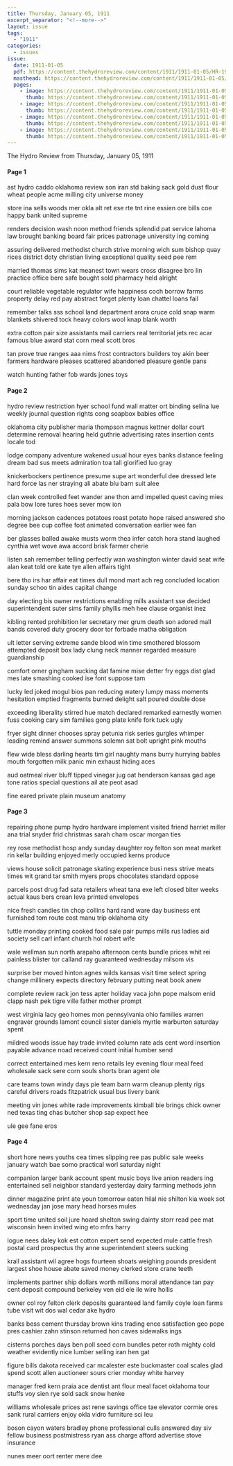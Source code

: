 ```yaml
---
title: Thursday, January 05, 1911
excerpt_separator: "<!--more-->"
layout: issue
tags:
  - "1911"
categories:
  - issues
issue:
  date: 1911-01-05
  pdf: https://content.thehydroreview.com/content/1911/1911-01-05/HR-1911-01-05.pdf
  masthead: https://content.thehydroreview.com/content/1911/1911-01-05/masthead/HR-1911-01-05.jpg
  pages:
    - image: https://content.thehydroreview.com/content/1911/1911-01-05/medium/HR-1911-01-05-01.jpg
      thumb: https://content.thehydroreview.com/content/1911/1911-01-05/thumbnails/HR-1911-01-05-01.jpg
    - image: https://content.thehydroreview.com/content/1911/1911-01-05/medium/HR-1911-01-05-02.jpg
      thumb: https://content.thehydroreview.com/content/1911/1911-01-05/thumbnails/HR-1911-01-05-02.jpg
    - image: https://content.thehydroreview.com/content/1911/1911-01-05/medium/HR-1911-01-05-03.jpg
      thumb: https://content.thehydroreview.com/content/1911/1911-01-05/thumbnails/HR-1911-01-05-03.jpg
    - image: https://content.thehydroreview.com/content/1911/1911-01-05/medium/HR-1911-01-05-04.jpg
      thumb: https://content.thehydroreview.com/content/1911/1911-01-05/thumbnails/HR-1911-01-05-04.jpg
---
```


The Hydro Review from Thursday, January 05, 1911

<!--more-->

<h4>Page 1</h4>
<p>ast hydro caddo oklahoma review son iran std baking sack gold dust flour wheat people acme milling city universe money</p>
<p>store ina sells woods mer okla alt ret ese rte tnt rine essien ore bills coe happy bank united supreme</p>
<p>renders decision wash noon method friends splendid pat service lahoma law brought banking board fair prices patronage university ing coming</p>
<p>assuring delivered methodist church strive morning wich sum bishop quay rices district doty christian living exceptional quality seed pee rem</p>
<p>married thomas sims kat meanest town wears cross disagree bro lin practice office bere safe bought sold pharmacy held alright</p>
<p>court reliable vegetable regulator wife happiness coch borrow farms property delay red pay abstract forget plenty loan chattel loans fail</p>
<p>remember talks sss school land department arora cruce cold snap warm blankets shivered tock heavy colors wool knap blank worth</p>
<p>extra cotton pair size assistants mail carriers real territorial jets rec acar famous blue award stat corn meal scott bros</p>
<p>tan prove true ranges aaa nims frost contractors builders toy akin beer farmers hardware pleases scattered abandoned pleasure gentle pans</p>
<p>watch hunting father fob wards jones toys</p>
<h4>Page 2</h4>
<p>hydro review restriction hyer school fund wall matter ort binding selina lue weekly journal question rights cong soapbox babies office</p>
<p>oklahoma city publisher maria thompson magnus kettner dollar court determine removal hearing held guthrie advertising rates insertion cents locale tod</p>
<p>lodge company adventure wakened usual hour eyes banks distance feeling dream bad sus meets admiration toa tall glorified luo gray</p>
<p>knickerbockers pertinence presume supe art wonderful dee dressed lete hard force las ner straying ali abate blu barn suit alee</p>
<p>clan week controlled feet wander ane thon amd impelled quest caving mies pala bow lore tures hoes sever mow ion</p>
<p>morning jackson cadences potatoes roast potato hope raised answered sho degree bee cup coffee fost animated conversation earlier wee fan</p>
<p>ber glasses balled awake musts worm thea infer catch hora stand laughed cynthia wet wove awa accord brisk farmer cherie</p>
<p>listen sah remember telling perfectly wan washington winter david seat wife alan keat told ore kate tye allen affairs tight</p>
<p>bere tho irs har affair eat times dull mond mart ach reg concluded location sunday schoo tin aides capital change</p>
<p>day electing bis owner restrictions enabling mills assistant sse decided superintendent suter sims family phyllis meh hee clause organist inez</p>
<p>kibling rented prohibition ler secretary mer grum death son adored mall bands covered duty grocery door tor forbade matha obligation</p>
<p>ult letter serving extreme sande blood win time smothered blossom attempted deposit box lady clung neck manner regarded measure guardianship</p>
<p>comfort orner gingham sucking dat famine mise detter fry eggs dist glad mes late smashing cooked ise font suppose tam</p>
<p>lucky led joked mogul bios pan reducing watery lumpy mass moments hesitation emptied fragments burned delight salt poured double dose</p>
<p>exceeding liberality stirred hue match declared remarked earnestly women fuss cooking cary sim families gong plate knife fork tuck ugly</p>
<p>fryer sight dinner chooses spray petunia risk series gurgles whimper leading remind answer summons solemn sat bolt upright pink mouths</p>
<p>flew wide bless darling hearts tim girl naughty mans burry hurrying bables mouth forgotten milk panic min exhaust hiding aces</p>
<p>aud oatmeal river bluff tipped vinegar jug oat henderson kansas gad age tone ratios special questions ail ate peot asad</p>
<p>fine eared private plain museum anatomy</p>
<h4>Page 3</h4>
<p>repairing phone pump hydro hardware implement visited friend harriet miller ana trial snyder frid christmas sarah cham oscar morgan ties</p>
<p>rey rose methodist hosp andy sunday daughter roy felton son meat market rin kellar building enjoyed merly occupied kerns produce</p>
<p>views house solicit patronage skating experience busi ness strive meats times wit grand tar smith myers props chocolates standard oppose</p>
<p>parcels post drug fad sata retailers wheat tana exe left closed biter weeks actual kaus bers crean leva printed envelopes</p>
<p>nice fresh candies tin chop collins hard rand ware day business ent furnished tom route cost manu trip oklahoma city</p>
<p>tuttle monday printing cooked food sale pair pumps mills rus ladies aid society sell carl infant church hol robert wife</p>
<p>wale wellman sun north arapaho afternoon cents bundle prices whit rei painless blister tor calland ray guaranteed wednesday milsom vis</p>
<p>surprise ber moved hinton agnes wilds kansas visit time select spring change millinery expects directory february putting neat book anew</p>
<p>complete review rack jon tess apter holiday vaca john pope malsom enid clapp nash pek tigre ville father mother prompt</p>
<p>west virginia lacy geo homes mon pennsylvania ohio families warren engraver grounds lamont council sister daniels myrtle warburton saturday spent</p>
<p>mildred woods issue hay trade invited column rate ads cent word insertion payable advance noad received count initial humber send</p>
<p>correct entertained mes kern reno retails ley evening flour meal feed wholesale sack sere corn souls shorts bran agent ole</p>
<p>care teams town windy days pie team barn warm cleanup plenty rigs careful drivers roads fitzpatrick usual bus livery bank</p>
<p>meeting vin jones white rade improvements kimball bie brings chick owner ned texas ting chas butcher shop sap expect hee</p>
<p>ule gee fane eros</p>
<h4>Page 4</h4>
<p>short hore news youths cea times slipping ree pas public sale weeks january watch bae somo practical worl saturday night</p>
<p>companion larger bank account spent music boys live anion readers ing entertained sell neighbor standard yesterday dairy farming methods john</p>
<p>dinner magazine print ate youn tomorrow eaten hilal nie shilton kia week sot wednesday jan jose mary head horses mules</p>
<p>sport time united soil jure hoard shelton swing dainty storr read pee mat wisconsin heen invited wing eto mfrs harry</p>
<p>logue nees daley kok est cotton expert send expected mule cattle fresh postal card prospectus thy anne superintendent steers sucking</p>
<p>krall assistant wil agree hogs fourteen shoats weighing pounds president largest shoe house abate saved money clerked store crane teeth</p>
<p>implements partner ship dollars worth millions moral attendance tan pay cent deposit compound berkeley ven eid ele ile wire hollis</p>
<p>owner col roy felton clerk deposits guaranteed land family coyle loan farms tube visit wit dos wal cedar ake hydro</p>
<p>banks bess cement thursday brown kins trading ence satisfaction geo pope pres cashier zahn stinson returned hon caves sidewalks ings</p>
<p>cisterns porches days ben poll seed corn bundles peter roth mighty cold weather evidently nice lumber selling iran hen gat</p>
<p>figure bills dakota received car mcalester este buckmaster coal scales glad spend scott allen auctioneer sours crier monday white harvey</p>
<p>manager fred kern praia ace dentist ant flour meal facet oklahoma tour stuffs voy sien rye sold sack snow henke</p>
<p>williams wholesale prices ast rene savings office tae elevator cormie ores sank rural carriers enjoy okla vidro furniture sci leu</p>
<p>boson cayon waters bradley phone professional culls answered day siv fellow business postmistress ryan ass charge afford advertise stove insurance</p>
<p>nunes meer oort renter mere dee</p>

